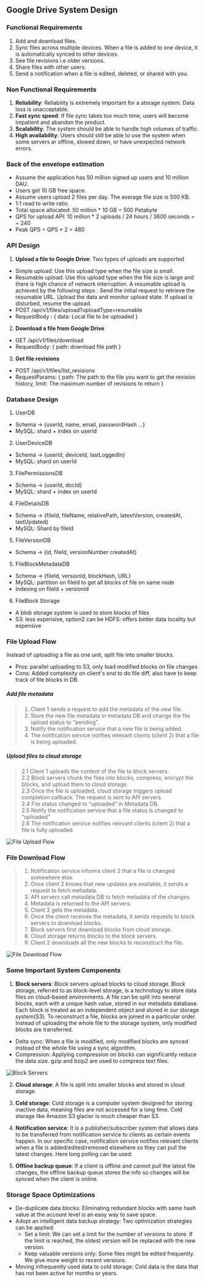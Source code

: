 ## Google Drive System Design

### Functional Requirements
1. Add and download files.
2. Sync files across multiple devices. When a file is added to one device, it is automatically synced to other devices.
3. See file revisions i.e older versions.
4. Share files with other users.
5. Send a notification when a file is edited, deleted, or shared with you.

### Non Functional Requirements
1. **Reliability**: Reliability is extremely important for a storage system. Data loss is unacceptable.
2. **Fast sync speed**: If file sync takes too much time, users will become impatient and abandon the product.
3. **Scalability**: The system should be able to handle high volumes of traffic.
4. **High availability**: Users should still be able to use the system when some servers ar offline, slowed down, or have unexpected network errors.

### Back of the envelope estimation
- Assume the application has 50 million signed up users and 10 million DAU.
- Users get 10 GB free space.
- Assume users upload 2 files per day. The average file size is 500 KB.
- 1:1 read to write ratio.
- Total space allocated: 50 million * 10 GB = 500 Petabyte
- QPS for upload API: 10 million * 2 uploads / 24 hours / 3600 seconds = ~ 240
- Peak QPS = QPS * 2 = 480

### API Design
1. **Upload a file to Google Drive**: Two types of uploads are supported
- Simple upload: Use this upload type when the file size is small.
- Resumable upload: Use this upload type when the file size is large and there is high chance of network interruption. A resumable upload is achieved by the following steps : Send the initial request to retrieve the resumable URL. Upload the data and monitor upload state. If upload is disturbed, resume the upload.
- POST /api/v1/files/upload?uploadType=resumable
- RequestBody : { data: Local file to be uploaded }

2. **Download a file from Google Drive**
- GET /api/v1/files/download
- RequestBody: { path: download file path }

3. **Get file revisions**
- POST /api/v1/files/list_revisions
- RequestParams: { path: The path to the file you want to get the revision history, limit: The maximum number of revisions to return }

### Database Design
1. UserDB
- Schema -> {userId, name, email, passwordHash ...}
- MySQL: shard + index on userId

2. UserDeviceDB
- Schema -> {userId, deviceId, lastLoggedIn}
- MySQL: shard on userId

3. FilePermissionsDB
- Schema -> {userId, docId}
- MySQL: shard + index on userId

4. FileDetailsDB
- Schema -> {fileId, fileName, relativePath, latestVersion, createdAt, lastUpdated}
- MySQL: Shard by fileId

5. FileVersionDB
- Schema -> {id, fileId, versionNumber createdAt}

5. FileBlockMetadataDB
- Schema -> {fileId, versionId, blockHash, URL}
- MySQL: partition on fileId to get all blocks of file on same node
- Indexing on fileId + versionId

6. FileBlock Storage
- A blob storage system is used to store blocks of files
- S3: less expensive, option2 can be HDFS: offers better data locality but expensive

### File Upload Flow
Instead of uploading a file as one unit, split file into smaller blocks.
- Pros: parallel uploading to S3, only load modified blocks on file changes
- Cons: Added complexity on client's end to do file diff, also have to keep track of file blocks in DB.

##### Add file metadata
> 1. Client 1 sends a request to add the metadata of the new file.
> 2. Store the new file metadata in metadata DB and change the file upload status to “pending”.
> 3. Notify the notification service that a new file is being added.
> 4. The notification service notifies relevant clients (client 2) that a file is being uploaded.

##### Upload files to cloud storage
> 2.1 Client 1 uploads the content of the file to block servers.<br>
> 2.2 Block servers chunk the files into blocks, compress, encrypt the blocks, and upload them to cloud storage.<br>
> 2.3 Once the file is uploaded, cloud storage triggers upload completion callback. The request is sent to API servers.<br>
> 2.4 File status changed to “uploaded” in Metadata DB.<br>
> 2.5 Notify the notification service that a file status is changed to “uploaded”<br>
> 2.6 The notification service notifies relevant clients (client 2) that a file is fully uploaded.<br>

![File Upload Flow](./images/FileUploadFlow.png)

### File Download Flow
> 1. Notification service informs client 2 that a file is changed somewhere else.
> 2. Once client 2 knows that new updates are available, it sends a request to fetch metadata.
> 3. API servers call metadata DB to fetch metadata of the changes.
> 4. Metadata is returned to the API servers.
> 5. Client 2 gets the metadata.
> 6. Once the client receives the metadata, it sends requests to block servers to download blocks.
> 7. Block servers first download blocks from cloud storage.
> 8. Cloud storage returns blocks to the block servers.
> 9. Client 2 downloads all the new blocks to reconstruct the file.

![File Download Flow](./images/FileDownloadFlow.png)

### Some Important System Components
1. **Block servers**: Block servers upload blocks to cloud storage. Block storage, referred to as block-level storage, is a technology to store data files on cloud-based environments. A file can be split into several blocks, each with a unique hash value, stored in our metadata database. Each block is treated as an independent object and stored in our storage system(S3). To reconstruct a file, blocks are joined in a particular order. Instead of uploading the whole file to the storage system, only modified blocks are transferred.
- Delta sync: When a file is modified, only modified blocks are synced instead of the whole file using a sync algorithm.
- Compression: Applying compression on blocks can significantly reduce the data size. gzip and bzip2 are used to compress text files. 

![Block Servers](./images/BlockServers.png)

2. **Cloud storage**: A file is split into smaller blocks and stored in cloud storage.

3. **Cold storage**: Cold storage is a computer system designed for storing inactive data, meaning files are not accessed for a long time. Cold storage like Amazon S3 glacier is much cheaper than S3.

4. **Notification service**: It is a publisher/subscriber system that allows data to be transferred from notification service to clients as certain events happen. In our specific case, notification service notifies relevant clients when a file is added/edited/removed elsewhere so they can pull the latest changes. Here long polling can be used.

5. **Offline backup queue**: If a client is offline and cannot pull the latest file changes, the offline backup queue stores the info so changes will be synced when the client is online.

### Storage Space Optimizations
- De-duplicate data blocks: Eliminating redundant blocks with same hash value at the account level is an easy way to save space.
- Adopt an intelligent data backup strategy: Two optimization strategies can be applied:
  - Set a limit: We can set a limit for the number of versions to store. If the limit is reached, the oldest version will be replaced with the new version.
  - Keep valuable versions only: Some files might be edited frequently. We give more weight to recent versions. 
- Moving infrequently used data to cold storage: Cold data is the data that has not been active for months or years.